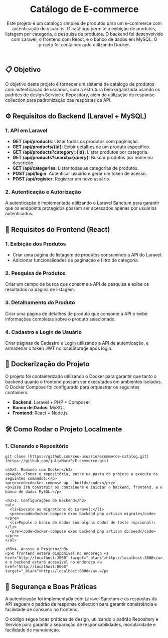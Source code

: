 <!DOCTYPE html>
<html lang="pt-br">
<head>
  <meta charset="UTF-8">
  <meta name="viewport" content="width=device-width, initial-scale=1.0">

</head>
<body>
  <header>
    <h1>Catálogo de E-commerce</h1>
    <p>Este projeto é um catálogo simples de produtos para um e-commerce com autenticação de usuários. O catálogo permite a exibição de produtos, listagem por categoria, e pesquisa de produtos. O backend foi desenvolvido com Laravel, o frontend com React, e o banco de dados em MySQL. O projeto foi containerizado utilizando Docker.</p>
  </header>
  
  <section>
    <h2>📋 Objetivo</h2>
    <p>O objetivo deste projeto é fornecer um sistema de catálogo de produtos com autenticação de usuários, com a estrutura bem organizada usando os padrões de design Service e Repository, além da utilização de response collection para padronização das respostas da API.</p>
  </section>

  <section>
    <h2>⚙️ Requisitos do Backend (Laravel + MySQL)</h2>
    <h3>1. API em Laravel</h3>
    <ul>
      <li><strong>GET /api/products</strong>: Listar todos os produtos com paginação.</li>
      <li><strong>GET /api/products/{id}</strong>: Exibir detalhes de um produto específico.</li>
      <li><strong>GET /api/products?category={id}</strong>: Listar produtos por categoria.</li>
      <li><strong>GET /api/products?search={query}</strong>: Buscar produtos por nome ou descrição.</li>
      <li><strong>GET /api/categories</strong>: Listar todas as categorias de produtos.</li>
      <li><strong>POST /api/login</strong>: Autenticar usuário e gerar um token de acesso.</li>
      <li><strong>POST /api/register</strong>: Registrar um novo usuário.</li>
    </ul>
    <h3>2. Autenticação e Autorização</h3>
    <p>A autenticação é implementada utilizando o Laravel Sanctum para garantir que os endpoints protegidos possam ser acessados apenas por usuários autenticados.</p>
  </section>

  <section>
    <h2>🎨 Requisitos do Frontend (React)</h2>
    <h3>1. Exibição dos Produtos</h3>
    <ul>
      <li>Criar uma página de listagem de produtos consumindo a API do Laravel.</li>
      <li>Adicionar funcionalidades de paginação e filtro de categoria.</li>
    </ul>
    <h3>2. Pesquisa de Produtos</h3>
    <p>Criar um campo de busca que consome a API de pesquisa e exibe os resultados na página de listagem.</p>
    <h3>3. Detalhamento do Produto</h3>
    <p>Criar uma página de detalhes de produto que consome a API e exibe informações completas sobre o produto selecionado.</p>
    <h3>4. Cadastro e Login de Usuário</h3>
    <p>Criar páginas de Cadastro e Login utilizando a API de autenticação, e armazenar o token JWT no localStorage após login.</p>
  </section>

  <section>
    <h2>🐳 Dockerização do Projeto</h2>
    <p>O projeto foi containerizado utilizando o Docker para garantir que tanto o backend quanto o frontend possam ser executados em ambientes isolados. O Docker Compose foi configurado para orquestrar os seguintes containers:</p>
    <ul>
      <li><strong>Backend</strong>: Laravel + PHP + Composer</li>
      <li><strong>Banco de Dados</strong>: MySQL</li>
      <li><strong>Frontend</strong>: React + Node.js</li>
    </ul>
  </section>

  <section>
    <h2>🛠️ Como Rodar o Projeto Localmente</h2>
    <h3>1. Clonando o Repositório</h3>
    <pre><code>git clone [https://github.com/seu-usuario/ecommerce-catalog.git](https://github.com/juliaMaraP/E-commerce.git)</code></pre>
    
    <h3>2. Rodando com Docker</h3>
    <p>Após clonar o repositório, entre na pasta do projeto e execute os seguintes comandos:</p>
    <pre><code>docker-compose up --build</code></pre>
    <p>Isso irá construir os containers e iniciar o backend, frontend, e o banco de dados MySQL.</p>
    
    <h3>3. Configurações do Backend</h3>
    <ul>
      <li>Execute as migrations do Laravel:</li>
      <pre><code>docker-compose exec backend php artisan migrate</code></pre>
      <li>Popule o banco de dados com alguns dados de teste (opcional):</li>
      <pre><code>docker-compose exec backend php artisan db:seed</code></pre>
    </ul>

    <h3>4. Acesse o Projeto</h3>
    <p>O frontend estará disponível no endereço <a href="http://localhost:3000" target="_blank">http://localhost:3000</a> e o backend estará acessível no endereço <a href="http://localhost:8000" target="_blank">http://localhost:8000</a>.</p>
  </section>

  <section>
    <h2>🔐 Segurança e Boas Práticas</h2>
    <p>A autenticação foi implementada com Laravel Sanctum e as respostas da API seguem o padrão de response collection para garantir consistência e facilidade de consumo no frontend.</p>
    <p>O código segue boas práticas de design, utilizando o padrão Repository e Service para garantir a separação de responsabilidades, modularidade e facilidade de manutenção.</p>
  </section>
 </body>
</html>
